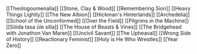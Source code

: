 [[Theologoumenalia]]
[[Stone, Clay & Wood]]
[[Remembering Sion]]
[[Heavy Things Lightly]]
[[The New Albion]]
[[Hickman's Hinterlands]]
[[Archedelia]]
[[School of the Unconformed]]
[[Over the Field]]
[[Pilgrims in the Machine]]
[[Sõida tasa üle silla]]
[[The House of Beasts & Vines]]
[[The Bridgehead with Jonathon Van Maren]]
[[Uncivil Savant]]
[[The Upheaval]]
[[Wrong Side of History]]
[[Reactionary Feminist]]
[[Holy is He Who Wrestles]]
[[Year Zero]]
